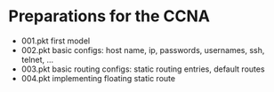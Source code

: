# Preparations for the CCNA

- 001.pkt first model
- 002.pkt basic configs: host name, ip, passwords, usernames, ssh, telnet, ...
- 003.pkt basic routing configs: static routing entries, default routes
- 004.pkt implementing floating static route
